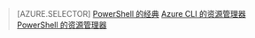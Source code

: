 > [AZURE.SELECTOR] 
[PowerShell 的经典](dns-reverse-dns-record-operations-classic-ps.md)
[Azure CLI 的资源管理器](dns-reverse-dns-record-operations-cli.md)
[PowerShell 的资源管理器](dns-reverse-dns-record-operations-ps.md)
